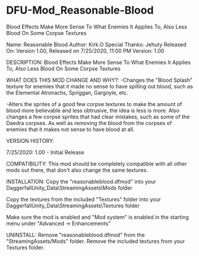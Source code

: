 # DFU-Mod_Reasonable-Blood
 Blood Effects Make More Sense To What Enemies It Applies To, Also Less Blood On Some Corpse Textures

Name: Reasonable Blood
Author: Kirk.O
Special Thanks: Jehuty
Released On: Version 1.00, Released on 7/25/2020, 11:00 PM
Version: 1.00

DESCRIPTION:
Blood Effects Make More Sense To What Enemies It Applies To, Also Less Blood On Some Corpse Textures

WHAT DOES THIS MOD CHANGE AND WHY?:
-Changes the "Blood Splash" texture for enemies that it made no sense to have spilling out blood, such as the Elemental Atronachs, Spriggan, Gargoyle, etc. 

-Alters the sprites of a good few corpse textures to make the amount of blood more believable and less obtrusive, the idea is less is more. Also changes a few corpse 
sprites that had clear mistakes, such as some of the Daedra corpses. As well as removing the blood from the corpses of enemies that it makes not sense to have blood at all.

VERSION HISTORY:

7/25/2020:  1.00 - Initial Release

COMPATIBILITY:
This mod should be completely compatible with all other mods out there, that don't also change the same textures.

INSTALLATION:
Copy the "reasonableblood.dfmod" into your DaggerfallUnity_Data\StreamingAssets\Mods folder

Copy the textures from the included "Textures" folder into your DaggerfallUnity_Data\StreamingAssets\Textures folder

Make sure the mod is enabled and "Mod system" is enabled in the starting menu under "Advanced -> Enhancements"

UNINSTALL:
Remove "reasonableblood.dfmod" from the "StreamingAssets/Mods" folder.
Remove the included textures from your Textures folder.
